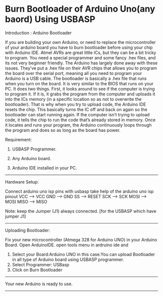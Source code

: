 # Burn Bootloader of Arduino Uno(any baord) Using USBASP


Introduction : Arduino Bootloader

If you are building your own Arduino, or need to replace the microcontroller of your arduino board you have to burn bootloader before using your chip with Arduino IDE.
Atmel AVRs are great little ICs, but they can be a bit tricky to program. You need a special programmer and some fancy .hex files, and its not very beginner friendly. The Arduino has largely done away with these issues. They’ve put a .hex file on their AVR chips that allows you to program the board over the serial port, meaning all you need to program your Arduino is a USB cable.
The bootloader is basically a .hex file that runs when you turn on the board. It is very similar to the BIOS that runs on your PC. It does two things. First, it looks around to see if the computer is trying to program it. If it is, it grabs the program from the computer and uploads it into the ICs memory (in a specific location so as not to overwrite the bootloader). That is why when you try to upload code, the Arduino IDE resets the chip. This basically turns the IC off and back on again so the bootloader can start running again. If the computer isn’t trying to upload code, it tells the chip to run the code that’s already stored in memory. Once it locates and runs your program, the Arduino continuously loops through the program and does so as long as the board has power.

 

Requirement:

1. USBASP Programmer.

2. Any Arduino board.

3. Arduino IDE installed in your PC.

 
******************************************************************************
Hardware Setup:

Connect arduino uno isp pins with usbasp
take help of the arduino uno isp pinout
VCC --> VCC
GND --> GND
SS --> RESET
SCK --> SCK
MOSI --> MOSI
MISO --> MISO

Note: keep the Jumper (J1) always connected. [for the USBASP which have jumper J1]

************************************************************************************
Uploading Bootloader:

Fix your new microcontroller (Atmega 328 for Arduino UNO) in your Arduino Board. Open ArduinoIDE.
open tools menu in ardruino ide and 
1) Select your Board:Arduino UNO in this case.You can upload Bootloader in all type of Arduino board using USBASP programmer.
2) Select Programmer: USBasp
3) Click on Burn Bootloader
**********************************
Your new Arduino is ready to use.
**********************************
